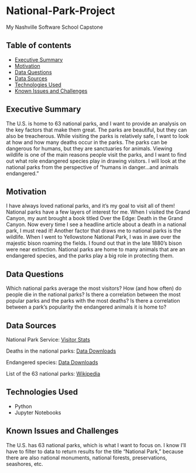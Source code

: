 # National-Park-Project
My Nashville Software School Capstone 

## Table of contents
* [Executive Summary](#executive-summary)
* [Motivation](#motivation)
* [Data Questions](#data-questions)
* [Data Sources](#data-sources)
* [Technologies Used](#technologies-used)
* [Known Issues and Challenges](#known-issues-and-challenges)

## Executive Summary
The U.S. is home to 63 national parks, and I want to provide an analysis on the key factors that make them great. The parks are beautiful, but they can also be treacherous. While visiting the parks is relatively safe, I want to look at how and how many deaths occur in the parks. The parks can be dangerous for humans, but they are sanctuaries for animals. Viewing wildlife is one of the main reasons people visit the parks, and I want to find out what role endangered species play in drawing visitors. I will look at the national parks from the perspective of “humans in danger…and animals endangered.” 

## Motivation
I have always loved national parks, and it’s my goal to visit all of them! National parks have a few layers of interest for me. When I visited the Grand Canyon, my aunt brought a book titled Over the Edge: Death in the Grand Canyon. Now every time I see a headline article about a death in a national park, I must read it! Another factor that draws me to national parks is the wildlife. When I went to Yellowstone National Park, I was in awe over the majestic bison roaming the fields. I found out that in the late 1880’s bison were near extinction. National parks are home to many animals that are an endangered species, and the parks play a big role in protecting them. 

## Data Questions
Which national parks average the most visitors? How (and how often) do people die in the national parks? Is there a correlation between the most popular parks and the parks with the most deaths? Is there a correlation between a park’s popularity the endangered animals it is home to?

## Data Sources
National Park Service: [Visitor Stats](https://irma.nps.gov/STATS/Reports/Home)

Deaths in the national parks: [Data Downloads](https://www.nps.gov/aboutus/foia/foia-frd.htm)

Endangered species: [Data Downloads](https://esa.npca.org/)

List of the 63 national parks: [Wikipedia](https://en.wikipedia.org/wiki/List_of_national_parks_of_the_United_States)

## Technologies Used
* Python
* Jupyter Notebooks

## Known Issues and Challenges
The U.S. has 63 national parks, which is what I want to focus on. I know I’ll have to filter to data to return results for the title “National Park,” because there are also national monuments, national forests, preservations, seashores, etc. 
